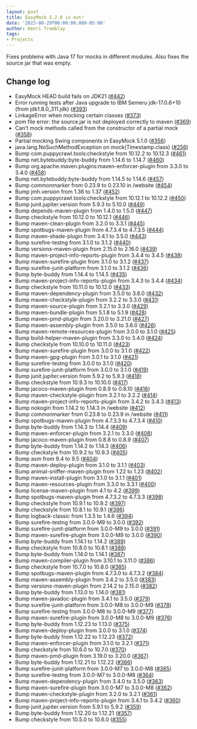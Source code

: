 ```yaml
---
layout: post
title: EasyMock 5.2.0 is out!
date: '2023-08-29T00:00:00.000-05:00'
author: Henri Tremblay
tags:
- Projects
---
```


Fixes problems with Java 17 for mocks in different modules.
Also fixes the source jar that was empty.

Change log
----------
* EasyMock HEAD build fails on JDK21  ([#442](https://github.com/easymock/easymock/issues/442))
* Error running tests after Java upgrade to IBM Semeru jdk-17.0.6+10 (from jdk1.8.0_311.jdk) ([#393](https://github.com/easymock/easymock/issues/393))
* LinkageError when mocking certain classes ([#373](https://github.com/easymock/easymock/issues/373))
* pom file error: the source.jar is not deployed correctly to maven ([#369](https://github.com/easymock/easymock/issues/369))
* Can't mock methods called from the constructor of a partial mock ([#358](https://github.com/easymock/easymock/issues/358))
* Partial mocking Swing components in EasyMock 5.1.0 ([#356](https://github.com/easymock/easymock/issues/356))
* java.lang.NoSuchMethodException on mock(Timestamp.class) ([#256](https://github.com/easymock/easymock/issues/256))
* Bump com.puppycrawl.tools:checkstyle from 10.12.2 to 10.12.3 ([#461](https://github.com/easymock/easymock/pull/461))
* Bump net.bytebuddy:byte-buddy from 1.14.6 to 1.14.7 ([#460](https://github.com/easymock/easymock/pull/460))
* Bump org.apache.maven.plugins:maven-enforcer-plugin from 3.3.0 to 3.4.0 ([#458](https://github.com/easymock/easymock/pull/458))
* Bump net.bytebuddy:byte-buddy from 1.14.5 to 1.14.6 ([#457](https://github.com/easymock/easymock/pull/457))
* Bump commonmarker from 0.23.9 to 0.23.10 in /website ([#454](https://github.com/easymock/easymock/pull/454))
* Bump jmh.version from 1.36 to 1.37 ([#452](https://github.com/easymock/easymock/pull/452))
* Bump com.puppycrawl.tools:checkstyle from 10.12.1 to 10.12.2 ([#450](https://github.com/easymock/easymock/pull/450))
* Bump junit.jupiter.version from 5.9.3 to 5.10.0 ([#449](https://github.com/easymock/easymock/pull/449))
* Bump depends-maven-plugin from 1.4.0 to 1.5.0 ([#447](https://github.com/easymock/easymock/pull/447))
* Bump checkstyle from 10.12.0 to 10.12.1 ([#446](https://github.com/easymock/easymock/pull/446))
* Bump maven-clean-plugin from 3.2.0 to 3.3.1 ([#445](https://github.com/easymock/easymock/pull/445))
* Bump spotbugs-maven-plugin from 4.7.3.4 to 4.7.3.5 ([#444](https://github.com/easymock/easymock/pull/444))
* Bump maven-shade-plugin from 3.4.1 to 3.5.0 ([#443](https://github.com/easymock/easymock/pull/443))
* Bump surefire-testng from 3.1.0 to 3.1.2 ([#440](https://github.com/easymock/easymock/pull/440))
* Bump versions-maven-plugin from 2.15.0 to 2.16.0 ([#439](https://github.com/easymock/easymock/pull/439))
* Bump maven-project-info-reports-plugin from 3.4.4 to 3.4.5 ([#438](https://github.com/easymock/easymock/pull/438))
* Bump maven-surefire-plugin from 3.1.0 to 3.1.2 ([#437](https://github.com/easymock/easymock/pull/437))
* Bump surefire-junit-platform from 3.1.0 to 3.1.2 ([#436](https://github.com/easymock/easymock/pull/436))
* Bump byte-buddy from 1.14.4 to 1.14.5 ([#435](https://github.com/easymock/easymock/pull/435))
* Bump maven-project-info-reports-plugin from 3.4.3 to 3.4.4 ([#434](https://github.com/easymock/easymock/pull/434))
* Bump checkstyle from 10.11.0 to 10.12.0 ([#433](https://github.com/easymock/easymock/pull/433))
* Bump maven-dependency-plugin from 3.5.0 to 3.6.0 ([#432](https://github.com/easymock/easymock/pull/432))
* Bump maven-checkstyle-plugin from 3.2.2 to 3.3.0 ([#431](https://github.com/easymock/easymock/pull/431))
* Bump maven-source-plugin from 3.2.1 to 3.3.0 ([#429](https://github.com/easymock/easymock/pull/429))
* Bump maven-bundle-plugin from 5.1.8 to 5.1.9 ([#428](https://github.com/easymock/easymock/pull/428))
* Bump maven-pmd-plugin from 3.20.0 to 3.21.0 ([#427](https://github.com/easymock/easymock/pull/427))
* Bump maven-assembly-plugin from 3.5.0 to 3.6.0 ([#426](https://github.com/easymock/easymock/pull/426))
* Bump maven-remote-resources-plugin from 3.0.0 to 3.1.0 ([#425](https://github.com/easymock/easymock/pull/425))
* Bump build-helper-maven-plugin from 3.3.0 to 3.4.0 ([#424](https://github.com/easymock/easymock/pull/424))
* Bump checkstyle from 10.10.0 to 10.11.0 ([#423](https://github.com/easymock/easymock/pull/423))
* Bump maven-surefire-plugin from 3.0.0 to 3.1.0 ([#422](https://github.com/easymock/easymock/pull/422))
* Bump maven-gpg-plugin from 3.0.1 to 3.1.0 ([#421](https://github.com/easymock/easymock/pull/421))
* Bump surefire-testng from 3.0.0 to 3.1.0 ([#420](https://github.com/easymock/easymock/pull/420))
* Bump surefire-junit-platform from 3.0.0 to 3.1.0 ([#419](https://github.com/easymock/easymock/pull/419))
* Bump junit.jupiter.version from 5.9.2 to 5.9.3 ([#418](https://github.com/easymock/easymock/pull/418))
* Bump checkstyle from 10.9.3 to 10.10.0 ([#417](https://github.com/easymock/easymock/pull/417))
* Bump jacoco-maven-plugin from 0.8.9 to 0.8.10 ([#416](https://github.com/easymock/easymock/pull/416))
* Bump maven-checkstyle-plugin from 3.2.1 to 3.2.2 ([#414](https://github.com/easymock/easymock/pull/414))
* Bump maven-project-info-reports-plugin from 3.4.2 to 3.4.3 ([#413](https://github.com/easymock/easymock/pull/413))
* Bump nokogiri from 1.14.2 to 1.14.3 in /website ([#412](https://github.com/easymock/easymock/pull/412))
* Bump commonmarker from 0.23.8 to 0.23.9 in /website ([#411](https://github.com/easymock/easymock/pull/411))
* Bump spotbugs-maven-plugin from 4.7.3.3 to 4.7.3.4 ([#410](https://github.com/easymock/easymock/pull/410))
* Bump byte-buddy from 1.14.3 to 1.14.4 ([#409](https://github.com/easymock/easymock/pull/409))
* Bump maven-enforcer-plugin from 3.2.1 to 3.3.0 ([#408](https://github.com/easymock/easymock/pull/408))
* Bump jacoco-maven-plugin from 0.8.8 to 0.8.9 ([#407](https://github.com/easymock/easymock/pull/407))
* Bump byte-buddy from 1.14.2 to 1.14.3 ([#406](https://github.com/easymock/easymock/pull/406))
* Bump checkstyle from 10.9.2 to 10.9.3 ([#405](https://github.com/easymock/easymock/pull/405))
* Bump asm from 9.4 to 9.5 ([#404](https://github.com/easymock/easymock/pull/404))
* Bump maven-deploy-plugin from 3.1.0 to 3.1.1 ([#403](https://github.com/easymock/easymock/pull/403))
* Bump animal-sniffer-maven-plugin from 1.22 to 1.23 ([#402](https://github.com/easymock/easymock/pull/402))
* Bump maven-install-plugin from 3.1.0 to 3.1.1 ([#401](https://github.com/easymock/easymock/pull/401))
* Bump maven-resources-plugin from 3.3.0 to 3.3.1 ([#400](https://github.com/easymock/easymock/pull/400))
* Bump license-maven-plugin from 4.1 to 4.2 ([#399](https://github.com/easymock/easymock/pull/399))
* Bump spotbugs-maven-plugin from 4.7.3.2 to 4.7.3.3 ([#398](https://github.com/easymock/easymock/pull/398))
* Bump checkstyle from 10.9.1 to 10.9.2 ([#397](https://github.com/easymock/easymock/pull/397))
* Bump checkstyle from 10.8.1 to 10.9.1 ([#396](https://github.com/easymock/easymock/pull/396))
* Bump logback-classic from 1.3.5 to 1.4.6 ([#394](https://github.com/easymock/easymock/pull/394))
* Bump surefire-testng from 3.0.0-M9 to 3.0.0 ([#392](https://github.com/easymock/easymock/pull/392))
* Bump surefire-junit-platform from 3.0.0-M9 to 3.0.0 ([#391](https://github.com/easymock/easymock/pull/391))
* Bump maven-surefire-plugin from 3.0.0-M9 to 3.0.0 ([#390](https://github.com/easymock/easymock/pull/390))
* Bump byte-buddy from 1.14.1 to 1.14.2 ([#389](https://github.com/easymock/easymock/pull/389))
* Bump checkstyle from 10.8.0 to 10.8.1 ([#388](https://github.com/easymock/easymock/pull/388))
* Bump byte-buddy from 1.14.0 to 1.14.1 ([#387](https://github.com/easymock/easymock/pull/387))
* Bump maven-compiler-plugin from 3.10.1 to 3.11.0 ([#386](https://github.com/easymock/easymock/pull/386))
* Bump checkstyle from 10.7.0 to 10.8.0 ([#385](https://github.com/easymock/easymock/pull/385))
* Bump spotbugs-maven-plugin from 4.7.3.0 to 4.7.3.2 ([#384](https://github.com/easymock/easymock/pull/384))
* Bump maven-assembly-plugin from 3.4.2 to 3.5.0 ([#383](https://github.com/easymock/easymock/pull/383))
* Bump versions-maven-plugin from 2.14.2 to 2.15.0 ([#382](https://github.com/easymock/easymock/pull/382))
* Bump byte-buddy from 1.13.0 to 1.14.0 ([#381](https://github.com/easymock/easymock/pull/381))
* Bump maven-javadoc-plugin from 3.4.1 to 3.5.0 ([#379](https://github.com/easymock/easymock/pull/379))
* Bump surefire-junit-platform from 3.0.0-M8 to 3.0.0-M9 ([#378](https://github.com/easymock/easymock/pull/378))
* Bump surefire-testng from 3.0.0-M8 to 3.0.0-M9 ([#377](https://github.com/easymock/easymock/pull/377))
* Bump maven-surefire-plugin from 3.0.0-M8 to 3.0.0-M9 ([#376](https://github.com/easymock/easymock/pull/376))
* Bump byte-buddy from 1.12.23 to 1.13.0 ([#375](https://github.com/easymock/easymock/pull/375))
* Bump maven-deploy-plugin from 3.0.0 to 3.1.0 ([#374](https://github.com/easymock/easymock/pull/374))
* Bump byte-buddy from 1.12.22 to 1.12.23 ([#372](https://github.com/easymock/easymock/pull/372))
* Bump maven-enforcer-plugin from 3.1.0 to 3.2.1 ([#371](https://github.com/easymock/easymock/pull/371))
* Bump checkstyle from 10.6.0 to 10.7.0 ([#370](https://github.com/easymock/easymock/pull/370))
* Bump maven-pmd-plugin from 3.19.0 to 3.20.0 ([#367](https://github.com/easymock/easymock/pull/367))
* Bump byte-buddy from 1.12.21 to 1.12.22 ([#366](https://github.com/easymock/easymock/pull/366))
* Bump surefire-junit-platform from 3.0.0-M7 to 3.0.0-M8 ([#365](https://github.com/easymock/easymock/pull/365))
* Bump surefire-testng from 3.0.0-M7 to 3.0.0-M8 ([#364](https://github.com/easymock/easymock/pull/364))
* Bump maven-dependency-plugin from 3.4.0 to 3.5.0 ([#363](https://github.com/easymock/easymock/pull/363))
* Bump maven-surefire-plugin from 3.0.0-M7 to 3.0.0-M8 ([#362](https://github.com/easymock/easymock/pull/362))
* Bump maven-checkstyle-plugin from 3.2.0 to 3.2.1 ([#361](https://github.com/easymock/easymock/pull/361))
* Bump maven-project-info-reports-plugin from 3.4.1 to 3.4.2 ([#360](https://github.com/easymock/easymock/pull/360))
* Bump junit.jupiter.version from 5.9.1 to 5.9.2 ([#359](https://github.com/easymock/easymock/pull/359))
* Bump byte-buddy from 1.12.20 to 1.12.21 ([#357](https://github.com/easymock/easymock/pull/357))
* Bump checkstyle from 10.5.0 to 10.6.0 ([#355](https://github.com/easymock/easymock/pull/355))
